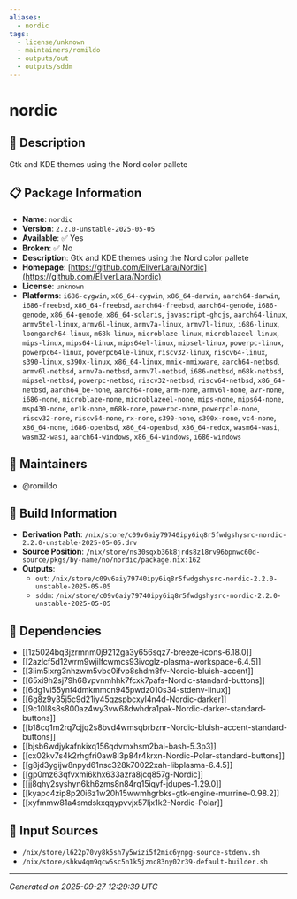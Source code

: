 ```yaml
---
aliases:
  - nordic
tags:
  - license/unknown
  - maintainers/romildo
  - outputs/out
  - outputs/sddm
---
```


# nordic

## 📝 Description

Gtk and KDE themes using the Nord color pallete

## 📋 Package Information

- **Name**: `nordic`
- **Version**: `2.2.0-unstable-2025-05-05`
- **Available**: ✅ Yes
- **Broken**: ✅ No
- **Description**: Gtk and KDE themes using the Nord color pallete
- **Homepage**: [https://github.com/EliverLara/Nordic](https://github.com/EliverLara/Nordic)
- **License**: `unknown`
- **Platforms**: `i686-cygwin`, `x86_64-cygwin`, `x86_64-darwin`, `aarch64-darwin`, `i686-freebsd`, `x86_64-freebsd`, `aarch64-freebsd`, `aarch64-genode`, `i686-genode`, `x86_64-genode`, `x86_64-solaris`, `javascript-ghcjs`, `aarch64-linux`, `armv5tel-linux`, `armv6l-linux`, `armv7a-linux`, `armv7l-linux`, `i686-linux`, `loongarch64-linux`, `m68k-linux`, `microblaze-linux`, `microblazeel-linux`, `mips-linux`, `mips64-linux`, `mips64el-linux`, `mipsel-linux`, `powerpc-linux`, `powerpc64-linux`, `powerpc64le-linux`, `riscv32-linux`, `riscv64-linux`, `s390-linux`, `s390x-linux`, `x86_64-linux`, `mmix-mmixware`, `aarch64-netbsd`, `armv6l-netbsd`, `armv7a-netbsd`, `armv7l-netbsd`, `i686-netbsd`, `m68k-netbsd`, `mipsel-netbsd`, `powerpc-netbsd`, `riscv32-netbsd`, `riscv64-netbsd`, `x86_64-netbsd`, `aarch64_be-none`, `aarch64-none`, `arm-none`, `armv6l-none`, `avr-none`, `i686-none`, `microblaze-none`, `microblazeel-none`, `mips-none`, `mips64-none`, `msp430-none`, `or1k-none`, `m68k-none`, `powerpc-none`, `powerpcle-none`, `riscv32-none`, `riscv64-none`, `rx-none`, `s390-none`, `s390x-none`, `vc4-none`, `x86_64-none`, `i686-openbsd`, `x86_64-openbsd`, `x86_64-redox`, `wasm64-wasi`, `wasm32-wasi`, `aarch64-windows`, `x86_64-windows`, `i686-windows`
## 👥 Maintainers

- @romildo


## 🔧 Build Information

- **Derivation Path**: `/nix/store/c09v6aiy79740ipy6iq8r5fwdgshysrc-nordic-2.2.0-unstable-2025-05-05.drv`
- **Source Position**: `/nix/store/ns30sqxb36k8jrds8z18rv96bpnwc60d-source/pkgs/by-name/no/nordic/package.nix:162`
- **Outputs**:
  - `out`:  `/nix/store/c09v6aiy79740ipy6iq8r5fwdgshysrc-nordic-2.2.0-unstable-2025-05-05`
  - `sddm`:  `/nix/store/c09v6aiy79740ipy6iq8r5fwdgshysrc-nordic-2.2.0-unstable-2025-05-05`

## 🔗 Dependencies

- [[1z5024bq3jzrmnm0j9212ga3y656sqz7-breeze-icons-6.18.0]]
- [[2azlcf5d12wrm9wjilfcwmcs93ivcglz-plasma-workspace-6.4.5]]
- [[3iim5ixrg3nhzwm5vbc0ifvp8shdm8fv-Nordic-bluish-accent]]
- [[65xi9h2sj79h68vpvnmhhk7fcxk7pafs-Nordic-standard-buttons]]
- [[6dg1vi55ynf4dmkmmcn945pwdz010s34-stdenv-linux]]
- [[6g8z9y35j5c9d21iy45qzspbcxyl4n4d-Nordic-darker]]
- [[9c10l8s8s800az4wy3vw68dwhdra1pak-Nordic-darker-standard-buttons]]
- [[b18cq1m2rq7cjjq2s8bvd4wmsqbrbznr-Nordic-bluish-accent-standard-buttons]]
- [[bjsb6wdjykafnkixq156qdvmxhsm2bai-bash-5.3p3]]
- [[cx02kv7s4k2rhgfri0aw8l3p84r4krxn-Nordic-Polar-standard-buttons]]
- [[g8jd3ygijw8npyd61nsc328k70022xah-libplasma-6.4.5]]
- [[gp0mz63qfvxmi6khx633azra8jcq857g-Nordic]]
- [[jj8qhy2syshyn6kh6zms8n84rq15iqyf-jdupes-1.29.0]]
- [[kyapc4zip8p20i6z1w20h15wwmhgrbks-gtk-engine-murrine-0.98.2]]
- [[xyfmmw81a4smdskxqqypvvjx57ljx1k2-Nordic-Polar]]

## 📁 Input Sources

- `/nix/store/l622p70vy8k5sh7y5wizi5f2mic6ynpg-source-stdenv.sh`
- `/nix/store/shkw4qm9qcw5sc5n1k5jznc83ny02r39-default-builder.sh`

---
*Generated on 2025-09-27 12:29:39 UTC*
